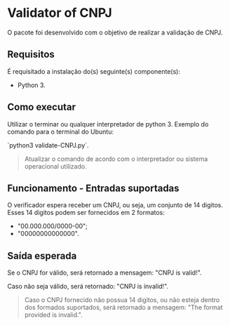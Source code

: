 # Validator of CNPJ

O pacote foi desenvolvido com o objetivo de realizar a validação de CNPJ.

## Requisitos

É requisitado a instalação do(s) seguinte(s) componente(s):

- Python 3.

## Como executar

Utilizar o terminar ou qualquer interpretador de python 3.
Exemplo do comando para o terminal do Ubuntu:

´python3 validate-CNPJ.py´.

> Atualizar o comando de acordo com o interpretador ou sistema operacional utilizado.

## Funcionamento - Entradas suportadas

O verificador espera receber um CNPJ, ou seja, um conjunto de 14 digitos.
Esses 14 digitos podem ser fornecidos em 2 formatos:

- "00.000.000/0000-00";
- "00000000000000".

## Saída esperada

Se o CNPJ for válido, será retornado a mensagem: "CNPJ is valid!".

Caso não seja válido, será retornado: "CNPJ is invalid!".

> Caso o CNPJ fornecido não possua 14 digitos,
ou não esteja dentro dos formados suportados,
será retornado a mensagem: "The format provided is invalid.".
